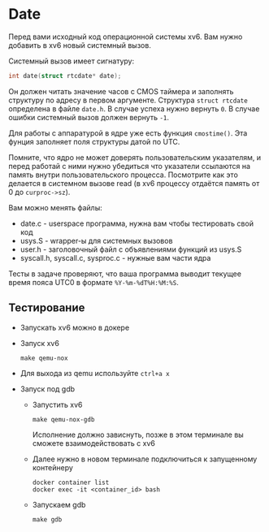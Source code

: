 # Date

Перед вами исходный код операционной системы xv6.
Вам нужно добавить в xv6 новый системный вызов.

Системный вызов имеет сигнатуру:

```c
int date(struct rtcdate* date);
```

Он должен читать значение часов с CMOS таймера и заполнять структуру по адресу в первом аргументе.
Структура `struct rtcdate` определена в файле `date.h`.
В случае успеха нужно вернуть `0`. В случае ошибки системный вызов должен вернуть `-1`.

Для работы с аппаратурой в ядре уже есть функция `cmostime()`. Эта фунция заполняет поля структуры датой по UTC.

Помните, что ядро не может доверять пользовательским указателям, и перед работай с ними нужно убедиться что указатели ссылаются на память внутри пользовательского процесса. Посмотрите как это делается в системном вызове read (в xv6 процессу отдаётся память от 0 до `curproc->sz`).

Вам можно менять файлы:
  * date.c - userspace программа, нужна вам чтобы тестировать свой код
  * usys.S - wrapper-ы для системных вызовов
  * user.h - заголовочный файл с объявлениями функций из usys.S
  * syscall.h, syscall.c, sysproc.c - нужные вам части ядра

Тесты в задаче проверяют, что ваша программа выводит текущее время пояса UTC0 в формате `%Y-%m-%dT%H:%M:%S`.

## Тестирование

* Запускать xv6 можно в докере

* Запуск xv6
  ```console
  make qemu-nox
  ```

* Для выхода из qemu используйте `ctrl+a x`

* Запуск под gdb
  * Запустить xv6
    ```console
    make qemu-nox-gdb
    ```
      Исполнение должно зависнуть, позже в этом терминале вы сможете взаимодействовать с xv6

  * Далее нужно в новом терминале подключиться к запущенному контейнеру
    ```console
    docker container list
    docker exec -it <container_id> bash
    ```

  * Запускаем gdb
    ```console
    make gdb
    ```
